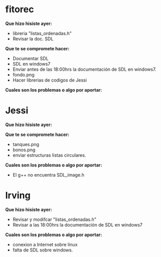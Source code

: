 fitorec
========================

**Que hizo hisiste ayer:**

 - libreria "listas_ordenadas.h"
 - Revisar la doc. SDL

**Que te se compromete hacer:**
 
 - Documentar SDL
  - SDL en windows7
   - Enviar antes de las 18:00hrs la documentación de SDL en windows7.
 - fondo.png
 - Hacer librerias de codigos de Jessi
 
**Cuales son los problemas o algo por aportar:**
 
 
Jessi
========================

**Que hizo hisiste ayer:**

**Que te se compromete hacer:**
 
 - tanques.png
 - bonos.png
 - enviar estructuras listas circulares.

**Cuales son los problemas o algo por aportar:**

 - El g++ no encuentra SDL_image.h
 
Irving
========================

**Que hizo hisiste ayer:**

 - Revisar y modifcar "listas_ordenadas.h"
 - Revisar a las 18:00hrs la documentación de SDL en windows7

**Cuales son los problemas o algo por aportar:**

 - conexion a Internet sobre linux
 - falta de SDL sobre windows.

